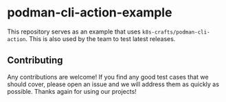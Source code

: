 #  podman-cli-action-example

This repository serves as an example that uses `k8s-crafts/podman-cli-action`. This is also used by the team to test latest releases.

## Contributing

Any contributions are welcome! If you find any good test cases that we should cover, please open an issue and we will address them as quickly as possible. Thanks again for using our projects!
